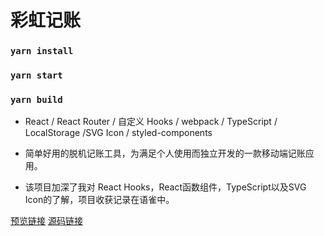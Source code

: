 

# 彩虹记账


### `yarn install`


### `yarn start`


### `yarn build`


* React / React Router / 自定义 Hooks / webpack / TypeScript / LocalStorage /SVG Icon / styled-components

* 简单好用的脱机记账工具，为满足个人使用而独立开发的一款移动端记账应用。

* 该项目加深了我对 React Hooks，React函数组件，TypeScript以及SVG Icon的了解，项目收获记录在语雀中。


[预览链接](https://gouson.github.io/rainbow-bookkeeping)
[源码链接](https://github.com/Gouson/icebookkeeping-react)
